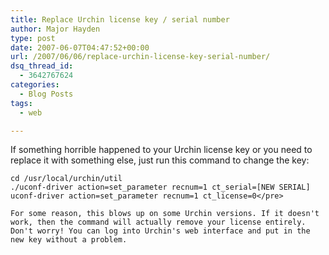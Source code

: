 ```yaml
---
title: Replace Urchin license key / serial number
author: Major Hayden
type: post
date: 2007-06-07T04:47:52+00:00
url: /2007/06/06/replace-urchin-license-key-serial-number/
dsq_thread_id:
  - 3642767624
categories:
  - Blog Posts
tags:
  - web

---
```

If something horrible happened to your Urchin license key or you need to replace it with something else, just run this command to change the key:

```
cd /usr/local/urchin/util
./uconf-driver action=set_parameter recnum=1 ct_serial=[NEW SERIAL] uconf-driver action=set_parameter recnum=1 ct_license=0</pre>

For some reason, this blows up on some Urchin versions. If it doesn't work, then the command will actually remove your license entirely. Don't worry! You can log into Urchin's web interface and put in the new key without a problem.
